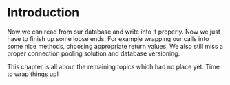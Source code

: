 # Introduction

Now we can read from our database and write into it properly.
Now we just have to finish up some loose ends.
For example wrapping our calls into some nice methods, choosing appropriate return values.
We also still miss a proper connection pooling solution and database versioning.

This chapter is all about the remaining topics which had no place yet.
Time to wrap things up!

